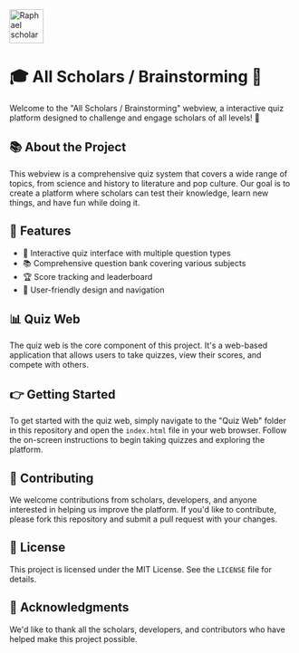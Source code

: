 <html>
<body>
<img src ="https://tinyurl.com/2abu3zxs" width="60px" alt="Raphael scholar game">
</body>
</html>



# 🎓 All Scholars / Brainstorming 🤔

Welcome to the "All Scholars / Brainstorming" webview, a interactive quiz platform designed to challenge and engage scholars of all levels! 🚀

## 📚 About the Project

This webview is a comprehensive quiz system that covers a wide range of topics, from science and history to literature and pop culture. Our goal is to create a platform where scholars can test their knowledge, learn new things, and have fun while doing it.

## 🎉 Features

- 🤔 Interactive quiz interface with multiple question types
- 📚 Comprehensive question bank covering various subjects
- 🏆 Score tracking and leaderboard
- 👀 User-friendly design and navigation

## 📊 Quiz Web

The quiz web is the core component of this project. It's a web-based application that allows users to take quizzes, view their scores, and compete with others.

## 👉 Getting Started

To get started with the quiz web, simply navigate to the "Quiz Web" folder in this repository and open the `index.html` file in your web browser. Follow the on-screen instructions to begin taking quizzes and exploring the platform.

## 🤝 Contributing

We welcome contributions from scholars, developers, and anyone interested in helping us improve the platform. If you'd like to contribute, please fork this repository and submit a pull request with your changes.

## 📝 License

This project is licensed under the MIT License. See the `LICENSE` file for details.

## 🙏 Acknowledgments

We'd like to thank all the scholars, developers, and contributors who have helped make this project possible.
